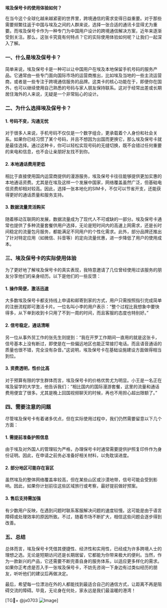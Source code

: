 **埃及保号卡的使用体验如何？**

在当今这个全球化越来越紧密的世界里，跨境通信的需求变得日益重要。对于那些需要频繁往返于中国与埃及之间的人群来说，选择一张合适的通讯卡显得尤为重要。而埃及保号卡作为一种专门为中国用户设计的跨境通信解决方案，近年来逐渐受到关注。那么，这张卡究竟有何特点？它的实际使用体验如何呢？让我们一起深入了解。

### 一、什么是埃及保号卡？

简单来说，埃及保号卡是一种可以让中国用户在埃及本地保留手机号码的服务产品。它通常由一些专门面向国际市场的运营商推出，比如埃及当地的一些主流运营商，或者是一些专注于跨境通信服务的品牌。这类卡的核心功能在于，即便你在国外，也可以继续使用自己熟悉的号码与家人朋友保持联系。这对于经常出差或长期居住海外的人来说，无疑是一个非常贴心的设计。

### 二、为什么选择埃及保号卡？

#### 1. **号码不变，沟通无忧**
对于很多人来说，手机号码不仅仅是一个数字组合，更承载着个人身份和社会关系。如果你已经习惯了某个号码，并且不想因为出国而更换它，那么埃及保号卡就是最佳选择。通过这种卡，你可以轻松实现号码的无缝切换，既不会错过任何重要的来电和信息，也不会让亲朋好友找不到你。

#### 2. **本地通话费用更低**
相比于直接使用国内运营商提供的漫游服务，埃及保号卡往往能够提供更加实惠的本地通话资费。尤其是在埃及这样一个发展中国家，网络覆盖虽然广泛，但基础电信资费却相对较高。因此，选择一张本地化的SIM卡，不仅可以节省开支，还能获得更好的通话质量和服务支持。

#### 3. **数据流量灵活购买**
随着移动互联网的发展，数据流量成为了现代人不可或缺的一部分。埃及保号卡通常也提供了多种流量套餐供用户选择，无论是短时间内的高速上网需求，还是长时间稳定的流量包月服务，都能满足不同用户的个性化需求。此外，部分品牌还推出了针对特定应用（如微信、抖音等）的定向流量优惠，进一步降低了用户的使用成本。

### 三、埃及保号卡的实际使用体验

为了更好地了解埃及保号卡的真实表现，我特意邀请了几位曾经使用过该服务的朋友分享他们的亲身经历。以下是他们的一些反馈：

#### 1. **操作简便，激活迅速**
大多数埃及保号卡都支持线上申请和邮寄到家的方式，用户只需按照指引完成简单的注册流程即可激活卡片。一位名叫小李的用户表示：“整个过程比我想象中要快得多，从下单到收到卡只用了不到一周的时间，而且客服的态度也特别好。”

#### 2. **信号稳定，通话清晰**
另一位从事外贸工作的张先生则提到：“我在开罗工作期间一直用的就是这张卡，信号基本上没有断过，即使是在一些偏远地区也能正常接打电话。而且语音通话的质量也很不错，完全没有杂音。”这说明，埃及保号卡在基础设施建设方面做得相当到位。

#### 3. **资费透明，性价比高**
对于预算有限的学生群体而言，埃及保号卡的价格优势尤为明显。小王是一名正在埃及留学的大学生，他告诉我们：“相比国内的国际漫游套餐，这里的流量和通话费用便宜了很多。尤其是晚上回国视频聊天的时候，再也不用担心超出限额了。”

### 四、需要注意的问题

尽管埃及保号卡有着诸多优点，但在实际使用过程中，我们仍然需要留意以下几个方面：

#### 1. **需提前准备护照信息**
由于埃及对外国人的管理较为严格，办理保号卡时通常需要提供护照复印件作为身份证明。因此，在申请之前务必准备好相关材料，以免耽误进度。

#### 2. **部分地区可能存在盲区**
虽然埃及的整体网络覆盖率较高，但在某些山区或沙漠地带，信号可能会受到影响。因此，如果你计划前往这些区域旅行或考察，最好提前做好预案。

#### 3. **售后支持需加强**
有少数用户反映，在遇到问题时联系客服解决问题的速度较慢。这可能是由于语言障碍或处理效率的原因所致。不过，随着市场不断扩大，相信这些问题会逐步得到改善。

### 五、总结

总体而言，埃及保号卡凭借其便捷性、经济性和实用性，已经成为许多跨境人士的理想之选。无论是短期访问还是长期居留，它都能为你带来极大的便利。当然，作为一款新兴的产品，它还需要不断完善自身的服务体系，以适应更多样化的需求。如果你正考虑是否入手一张埃及保号卡，不妨先咨询一下身边有过类似经历的朋友，听听他们的建议后再做决定。

最后，希望每一位漂泊在外的人都能找到最适合自己的通信方式，让距离不再是阻碍交流的障碍。毕竟，无论身在何处，家永远是我们最温暖的港湾！

[TG💪+ @jx0703 ![Image](https://github.com/user-attachments/assets/dbca1d08-cadb-493c-b0ec-ad6f7a83f270)]